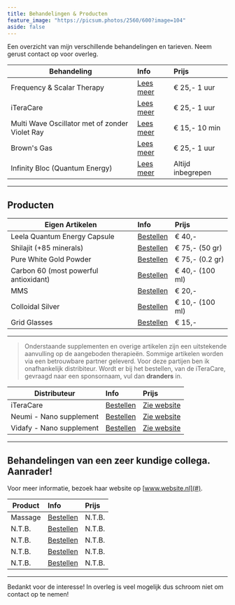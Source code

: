 ```yaml
---
title: Behandelingen & Producten
feature_image: "https://picsum.photos/2560/600?image=104"
aside: false
---
```


Een overzicht van mijn verschillende behandelingen en tarieven. Neem gerust contact op voor overleg.

| **Behandeling** | **Info** | **Prijs** |
|--------|:-------|:-------|
| Frequency & Scalar Therapy | [Lees meer](http://#/) | € 25,- 1 uur 
| iTeraCare | [Lees meer](http://#/)  | € 25,- 1 uur 
| Multi Wave Oscillator met of zonder Violet Ray | [Lees meer](http://#/) | € 15,- 10 min
| Brown's Gas | [Lees meer](http://#/) | € 25,- 1 uur 
| Infinity Bloc (Quantum Energy) | [Lees meer](http://#/) | Altijd inbegrepen

---

## Producten

| **Eigen Artikelen** | **Info** | **Prijs** |
|--------|:-------|:-------|
| Leela Quantum Energy Capsule | [Bestellen](#/contact/) | € 40,-
| Shilajit (+85 minerals) | [Bestellen](#/contact/) | € 75,- (50 gr)
| Pure White Gold Powder | [Bestellen](#/contact/) | € 75,- (0.2 gr)
| Carbon 60 (most powerful antioxidant) | [Bestellen](/contact/) | € 40,- (100 ml)
| MMS | [Bestellen](#/contact/) | € 20,-
| Colloidal Silver | [Bestellen](/contact/) | € 10,- (100 ml)
| Grid Glasses | [Bestellen](/contact/) | € 15,- 

---

> Onderstaande supplementen en overige artikelen zijn een uitstekende aanvulling op de aangeboden therapieën. Sommige artikelen worden via een betrouwbare partner geleverd. Voor deze partijen ben ik onafhankelijk distribiteur. Wordt er bij het bestellen, van de iTeraCare, gevraagd naar een sponsornaam, vul dan **dranders** in.

| **Distributeur** | **Info** | **Prijs** |
|--------|:-------|:-------|
| iTeraCare | [Bestellen](https://www.thzforyou.nl/producten-thz/) | [Zie website](https://www.thzforyou.nl/producten-thz/)
| Neumi - Nano supplement | [Bestellen](https://dokteranders.neumi.com/) | [Zie website](https://dokteranders.neumi.com/)
| Vidafy - Nano supplement | [Bestellen](https://vidafyglobal.com/dranders) | [Zie website](https://vidafyglobal.com/dranders) 

--- 

## Behandelingen van een zeer kundige collega. Aanrader!
Voor meer informatie, bezoek haar website op [www.website.nl](#).

| **Product** | **Info** | **Prijs** |
|--------|:-------|:-------|
| Massage | [Bestellen](https://www.thzforyou.nl/producten-thz/) | N.T.B. 
| N.T.B. | [Bestellen](https://dokteranders.neumi.com/) | N.T.B. 
| N.T.B. | [Bestellen](/contact/) | N.T.B. 
| N.T.B. | [Bestellen](https://vidafyglobal.com/dranders) | N.T.B. 
| N.T.B. | [Bestellen](/contact/) | N.T.B. 

---

Bedankt voor de interesse! In overleg is veel mogelijk dus schroom niet om contact op te nemen! 

